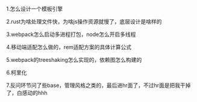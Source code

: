 1.怎么设计一个模板引擎

2.rust为啥处理文件快，为啥js操作资源就慢了，底层设计是啥样的

3.webpack怎么启动多进程打包，node怎么开启多线程

4.移动端适配怎么做的，rem适配方案的具体计算公式

5.webpack的treeshaking怎么实现的，依赖图怎么构建的

6.柯里化

7.反问环节问了些base，管理风格之类的，最后进hr面了，不过hr面是把我干掉了，白感动的hhh

